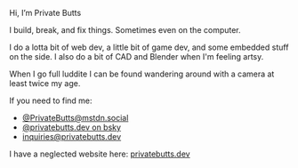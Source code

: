 Hi, I’m Private Butts

I build, break, and fix things. Sometimes even on the computer.

I do a lotta bit of web dev, a little bit of game dev, and some embedded stuff on the side. I also do a bit of CAD and Blender when I'm feeling artsy.

When I go full luddite I can be found wandering around with a camera at least twice my age.

If you need to find me:
 - [@PrivateButts@mstdn.social](https://mstdn.social/@PrivateButts)
 - [@privatebutts.dev on bsky](https://bsky.app/profile/privatebutts.dev)
 - inquiries@privatebutts.dev

I have a neglected website here: [privatebutts.dev](https://privatebutts.dev)
